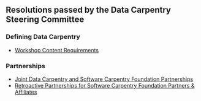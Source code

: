 ## Resolutions passed by the Data Carpentry Steering Committee

### Defining Data Carpentry

- [Workshop Content Requirements](workshop_content_requirements_2016-04-02.pdf)


### Partnerships

- [Joint Data Carpentry and Software Carpentry Foundation Partnerships](joint_partnerships_2016-04-01.pdf)
- [Retroactive Partnerships for Software Carpentry Foundation Partners & Affiliates](joint_partnerships_2016-04-01.pdf)

